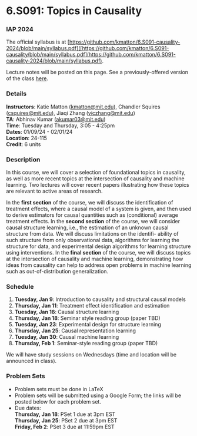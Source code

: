 # 6.S091: Topics in Causality
### IAP 2024

The official syllabus is at [https://github.com/kmatton/6.S091-causality-2024/blob/main/syllabus.pdf]([https://github.com/kmatton/6.S091-causality/blob/main/syllabus.pdf](https://github.com/kmatton/6.S091-causality-2024/blob/main/syllabus.pdf).

Lecture notes will be posted on this page. See a previously-offered version of the class [here](https://github.com/csquires/6.S091-causality).

### Details
**Instructors**: Katie Matton (kmatton@mit.edu), Chandler Squires (csquires@mit.edu), Jiaqi Zhang (viczhang@mit.edu)
\
**TA**: Abhinav Kumar (akumar03@mit.edu)
\
**Time**: Tuesday and Thursday, 3:05 - 4:25pm
\
**Dates**: 01/09/24 - 02/01/24
\
**Location**: 24-115
\
**Credit**: 6 units

### Description

In this course, we will cover a selection of foundational topics in causality, as well as more recent topics
at the intersection of causality and machine learning. Two lectures will cover recent papers illustrating how
these topics are relevant to active areas of research.

In the **first section** of the course, we will discuss the identification of treatment effects, where a causal
model of a system is given, and then used to derive estimators for causal quantities such as (conditional)
average treatment effects. In the **second section** of the course, we will consider causal structure learning,
i.e., the estimation of an unknown causal structure from data. We will discuss limitations on the identifi-
ability of such structure from only observational data, algorithms for learning the structure for data, and
experimental design algorithms for learning structure using interventions. In the **final section** of the course,
we will discuss topics at the intersection of causality and machine learning, demonstrating how ideas from
causality can help to address open problems in machine learning such as out-of-distribution generalization.

### Schedule

1. **Tuesday, Jan 9**: Introduction to causality and structural causal models
2. **Thursday, Jan 11**: Treatment effect identification and estimation
3. **Tuesday, Jan 16**: Causal structure learning
4. **Thursday, Jan 18**: Seminar style reading group (paper TBD)
5. **Tuesday, Jan 23**: Experimental design for structure learning
6. **Thursday, Jan 25**: Causal representation learning
7. **Tuesday, Jan 30**: Causal machine learning
8. **Thursday, Feb 1**: Seminar-style reading group (paper TBD)

We will have study sessions on Wednesdays (time and location will be announced in class).

### Problem Sets
- Problem sets must be done in LaTeX
- Problem sets will be submitted using a Google Form; the links will be posted below for each problem set.
- Due dates:
\
**Thursday, Jan 18**: PSet 1 due at 3pm EST
\
**Thursday, Jan 25**: PSet 2 due at 3pm EST
\
**Friday, Feb 2**: PSet 3 due at 11:59pm EST
